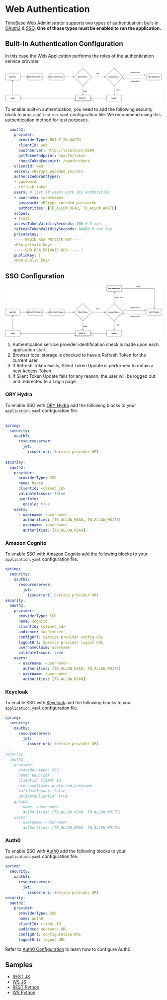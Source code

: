 # Web Authentication 

TimeBase Web Administrator supports two types of authentication: [built-in OAuth2](#built-in-authentication-configuration) & [SSO](#sso-configuration). **One of those types must be enabled to run the application.**

## Built-In Authentication Configuration

In this case the Web Application performs the roles of the authentication service provider. 

![](/img/tb_auth2.svg)

To enable built-in authentication, you need to add the following security block to your `application.yaml` configuration file. We recommend using this authentication method for test purposes.

```yaml
  oauth2:
    provider:
      providerType: BUILT_IN_OAUTH
      clientId: web
      oauthServer: http://localhost:8099
      getTokenEndpoint: /oauth/token
      checkTokenEndpoint: /oauth/check
    clientId: web
    secret: <BCrypt_encoded_secret>
    authorizedGrantTypes:
    - password
    - refresh_token
    users: # list of users with its authorities
    - username: <username>
      password: <BCrypt_encoded_password>
      authorities: [TB_ALLOW_READ, TB_ALLOW_WRITE]
    scopes:
    - trust
    accessTokenValiditySeconds: 300 # 5 min
    refreshTokenValiditySeconds: 86400 # one day
    privateKey: |
    -----BEGIN RSA PRIVATE KEY-----
    <RSA private key>
    -----END RSA PRIVATE KEY----- |
    publicKey: |
    <RSA public key>

```

## SSO Configuration

![](/img/tb_auth.svg)

1. Authentication service provider identification check is made upon each application start.
2. Browser local storage is checked to have a Refresh Token for the current user.
3. If Refresh Token exists, Silent Token Update is performed to obtain a new Access Token.
4. If Silent Token Update fails for any reason, the user will be logged out and redirected to a Login page.

### ORY Hydra

To enable SSO with [ORY Hydra](https://www.ory.sh/hydra/) add the following blocks to your `application.yaml` configuration file. 

```yaml

spring:
  security:
    oauth2:
      resourceserver:
        jwt:
          issuer-uri: Service provider URI

security:
  oauth2:
    provider:
      providerType: SSO
      name: hydra
      clientId: <client_id>
      validateIssuer: false
      userInfo:
        enable: true
    users:
      - username: <username>
        authorities: [TB_ALLOW_READ, TB_ALLOW_WRITE]
      - username: <username>
        authorities: [TB_ALLOW_READ]
```

### Amazon Cognito 

To enable SSO with [Amazon Cognito](https://aws.amazon.com/cognito/?nc1=h_ls) add the following blocks to your `application.yaml` configuration file. 

```yaml
spring:
  security:
    oauth2:
      resourceserver:
        jwt:
          issuer-uri: Service provider URI
security:
  oauth2:
    provider:
      providerType: SSO
      name: cognito
      clientId: <client_id>
      audience: <audience>
      configUrl: Service provider config URL
      logoutUrl: Service provider logout URL
      usernameClaim: username
      validateIssuer: true
    users:
      - username: <username>
        authorities: [TB_ALLOW_READ, TB_ALLOW_WRITE]
      - username: <username>
        authorities: [TB_ALLOW_READ]
```

### Keycloak

To enable SSO with [Keycloak](https://www.keycloak.org/) add the following blocks to your `application.yaml` configuration file. 

```yaml
spring:
  security:
    oauth2:
      resourceserver:
        jwt:
          issuer-uri: Service provider URI
...
security:
  oauth2:
    provider:
      provider-type: SSO
      name: keycloak
      clientId: client ID
      usernameClaim: preferred_username
      validateIssuer: false
      validateClientId: true
    groups:
      - name: <username>
        authorities: [TB_ALLOW_READ, TB_ALLOW_WRITE]
    users:
      - username: <username>
        authorities: [TB_ALLOW_READ, TB_ALLOW_WRITE]

```

### Auth0

To enable SSO with [Auth0](https://auth0.com/) add the following blocks to your `application.yaml` configuration file. 

```yaml
spring:
  security:
    oauth2:
      resourceserver:
        jwt:
          issuer-uri: Service provider URI
security:
  oauth2:
    provider:
      providerType: SSO
      name: auth0
      clientId: client ID
      audience: audience URL
      configUrl: configuration URL
      logoutUrl: logout URL
```

Refer to [Auth0 Configuration](https://github.com/epam/TimebaseWS/tree/main/guide/authentication/auth0.md) to learn how to configure Auth0.

## Samples 

* [REST JS](https://github.com/epam/TimebaseWS/tree/main/guide/authentication/samples/rest_token.js) 
* [WS JS](https://github.com/epam/TimebaseWS/tree/main/guide/authentication/samples/ws_token.js) 
* [REST Python](https://github.com/epam/TimebaseWS/tree/main/guide/authentication/samples/simple_rest_client.py) 
* [WS Python](https://github.com/epam/TimebaseWS/tree/main/guide/authentication/samples/simple_ws_client.py) 